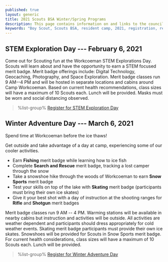 ```yaml
---
published: true
layout: generic
title: 2021 Scouts BSA Winter/Spring Programs
description: This page contains information on and links to the council website to register for winter/spring 2021 programs at Camp Workcoeman.
keywords: "Boy Scout, Scouts BSA, resident camp, 2021, registration, reservation, winter/spring programs"
---
```


## STEM Exploration Day --- February 6, 2021

Come out for Scouting fun at the Workcoeman STEM Explorations Day. Scouts will learn about and have the opportunity to earn a STEM focused merit badge. Merit badge offerings include: Digital Technology, Geocaching, Photography, and Space Exploration. Merit badge classes run 9 AM--4 PM and will be hosted in separate locations and cabins around Camp Workcoeman. Based on current health recommendations, class sizes will have a maximum of 10 Scouts each. Lunch will be provided. Masks must be worn and social distancing observed.

> %list-group%
> <a href="https://scoutingevent.com/066-43408" class="list-group-item">Register for STEM Exploration Day</a>

## Winter Adventure Day --- March 6, 2021

Spend time at Workcoeman before the ice thaws!

Get outside and take advantage of a day at camp, experiencing some of our cooler activities.

* Earn **Fishing** merit badge while learning how to ice fish
* Complete **Search and Rescue** merit badge, tracking a lost camper through the snow
* Take a snowshoe hike through the woods of Workcoeman to earn **Snow Sports** merit badge
* Test your skills on top of the lake with **Skating** merit badge (participants must bring their own ice skates)
* Give it your best shot with a day of instruction at the shooting ranges for **Rifle** and **Shotgun** merit badges

Merit badge classes run 9 AM -- 4 PM. Warming stations will be available in nearby cabins but instruction and activities will be outside. All activities are weather dependent and participants should dress appropriately for cold weather events. Skating merit badge participants must provide their own ice skates. Snowshoes will be provided for Scouts in Snow Sports merit badge. For current health considerations, class sizes will have a maximum of 10 Scouts each. Lunch will be provided.

> %list-group%
> <a href="https://scoutingevent.com/066-43411" class="list-group-item">Register for Winter Adventure Day</a>
